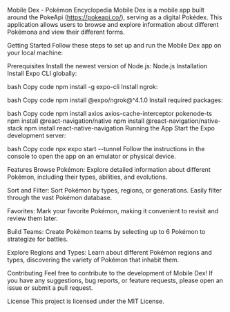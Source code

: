 Mobile Dex - Pokémon Encyclopedia
Mobile Dex is a mobile app built around the PokeApi (https://pokeapi.co/), serving as a digital Pokédex. This application allows users to browse and explore information about different Pokémona and view their different forms.

Getting Started
Follow these steps to set up and run the Mobile Dex app on your local machine:

Prerequisites
Install the newest version of Node.js: Node.js
Installation
Install Expo CLI globally:

bash
Copy code
npm install -g expo-cli
Install ngrok:

bash
Copy code
npm install @expo/ngrok@^4.1.0
Install required packages:

bash
Copy code
npm install axios axios-cache-interceptor pokenode-ts
npm install @react-navigation/native
npm install @react-navigation/native-stack
npm install react-native-navigation
Running the App
Start the Expo development server:

bash
Copy code
npx expo start --tunnel
Follow the instructions in the console to open the app on an emulator or physical device.

Features
Browse Pokémon: Explore detailed information about different Pokémon, including their types, abilities, and evolutions.

Sort and Filter: Sort Pokémon by types, regions, or generations. Easily filter through the vast Pokémon database.

Favorites: Mark your favorite Pokémon, making it convenient to revisit and review them later.

Build Teams: Create Pokémon teams by selecting up to 6 Pokémon to strategize for battles.

Explore Regions and Types: Learn about different Pokémon regions and types, discovering the variety of Pokémon that inhabit them.

Contributing
Feel free to contribute to the development of Mobile Dex! If you have any suggestions, bug reports, or feature requests, please open an issue or submit a pull request.

License
This project is licensed under the MIT License.